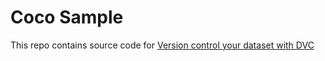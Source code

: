# Coco Sample

This repo contains source code for [Version control your dataset with DVC](https://mmeendez8.github.io/2021/07/01/dvc-tutorial.html)
